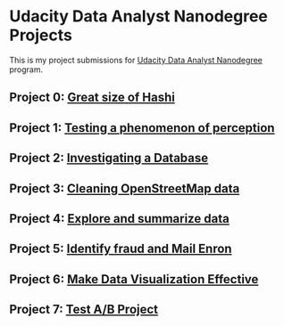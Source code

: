 # Udacity Data Analyst Nanodegree Projects

This is my project submissions for [Udacity Data Analyst Nanodegree](https://www.udacity.com/course/data-analyst-nanodegree--nd002) program.

## Project 0: [Great size of Hashi](https://github.com/marciocamello/udacity/tree/master/projects/p0-great-size-of-hashi)

## Project 1: [Testing a phenomenon of perception](https://github.com/marciocamello/udacity/tree/master/projects/p1-pesting-a-phenomenon-of-perception)

## Project 2: [Investigating a Database](https://github.com/marciocamello/udacity/tree/master/projects/p2-investigating-a-database)

## Project 3: [Cleaning OpenStreetMap data](https://github.com/marciocamello/udacity/tree/master/projects/p3-cleaning-openstreetmap-data)

## Project 4: [Explore and summarize data](https://github.com/marciocamello/udacity/tree/master/projects/p4-explore-and-summarize-data)

## Project 5: [Identify fraud and Mail Enron](https://github.com/marciocamello/udacity/tree/master/projects/p5-identify-fraud-and-mail-enron)

## Project 6: [Make Data Visualization Effective](https://github.com/marciocamello/udacity/tree/master/projects/p6-make-data-visualization-effective)

## Project 7: [Test A/B Project](https://github.com/marciocamello/udacity/tree/master/projects/p7-test-ab-project)
